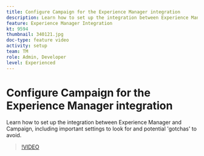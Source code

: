 ```yaml
---
title: Configure Campaign for the Experience Manager integration
description: Learn how to set up the integration between Experience Manager and Campaign, including important settings to look for and potential 'gotchas' to avoid.
feature: Experience Manager Integration
kt: 9594
thumbnail: 340121.jpg
doc-type: feature video
activity: setup
team: TM
role: Admin, Developer
level: Experienced
---
```

# Configure Campaign for the Experience Manager integration

Learn how to set up the integration between Experience Manager and Campaign, including important settings to look for and potential 'gotchas' to avoid.

>[!VIDEO](https://video.tv.adobe.com/v/340121?quality=12)
